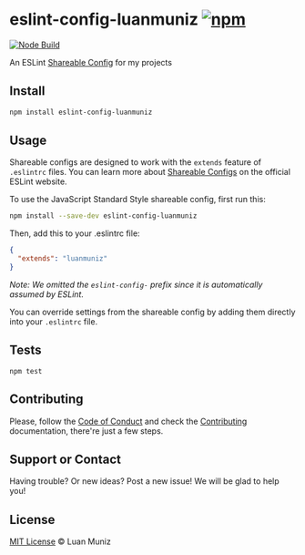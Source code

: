 # eslint-config-luanmuniz [![npm][npm-image]][npm-url]

[![Node Build][nodei-image]][nodei-url]

An ESLint [Shareable Config](http://eslint.org/docs/developer-guide/shareable-configs) for my projects

## Install

```bash
npm install eslint-config-luanmuniz
```

## Usage

Shareable configs are designed to work with the `extends` feature of `.eslintrc` files.
You can learn more about
[Shareable Configs](http://eslint.org/docs/developer-guide/shareable-configs) on the
official ESLint website.

To use the JavaScript Standard Style shareable config, first run this:

```bash
npm install --save-dev eslint-config-luanmuniz
```

Then, add this to your .eslintrc file:

```json
{
  "extends": "luanmuniz"
}
```

*Note: We omitted the `eslint-config-` prefix since it is automatically assumed by ESLint.*

You can override settings from the shareable config by adding them directly into your `.eslintrc` file.

## Tests

`npm test`

## Contributing

Please, follow the [Code of Conduct](https://gist.github.com/luanmuniz/92b159ee3d437dc49eb8ad6508e2ee39) and check the [Contributing](CONTRIBUTING.md) documentation, there're just a few steps.

## Support or Contact

Having trouble? Or new ideas? Post a new issue! We will be glad to help you!

## License

[MIT License](https://gist.github.com/luanmuniz/aab4d433106ec340c1f3b861aff34748) © Luan Muniz

[npm-image]: https://img.shields.io/npm/v/eslint-config-luanmuniz.svg
[npm-url]: https://npmjs.org/package/eslint-config-luanmuniz
[nodei-image]: https://nodei.co/npm/eslint-config-luanmuniz.png
[nodei-url]: https://nodei.co/npm/eslint-config-luanmuniz
